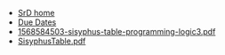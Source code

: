 * [SrD home](https://csse.msoe.us/srdsgn/)
* [Due Dates](https://csse.msoe.us/srdsgn/duedates/)
* [1568584503-sisyphus-table-programming-logic3.pdf](/msoe.edu/sdl/sd21/sisyphus/msoe-sisbot/-/wikis/uploads/251c389526f90b20b53f0c4fd84064e6/1568584503-sisyphus-table-programming-logic3.pdf)
* [SisyphusTable.pdf](/msoe.edu/sdl/sd21/sisyphus/msoe-sisbot/-/wikis/uploads/88d4e4b73c1671cbc8c01008d50a8f29/SisyphusTable.pdf)